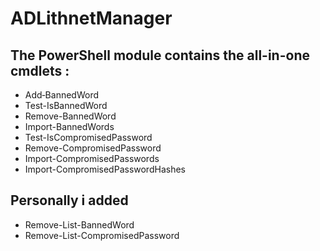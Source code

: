 # ADLithnetManager
The PowerShell module contains the all-in-one cmdlets : 
--
- Add‐BannedWord
- Test-IsBannedWord
- Remove-BannedWord
- Import-BannedWords
- Test-IsCompromisedPassword
- Remove-CompromisedPassword
- Import-CompromisedPasswords
- Import-CompromisedPasswordHashes

Personally i added
--
  - Remove-List-BannedWord 
  - Remove-List-CompromisedPassword 

